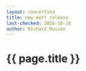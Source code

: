 ```yaml
---
layout: concertina
title: new mutt release
last-checked: 2016-10-28
author: Richard Russon
---
```


# {{ page.title }}

